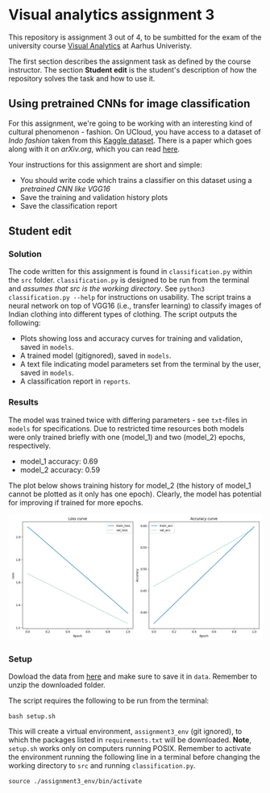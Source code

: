 # Visual analytics assignment 3
This repository is assignment 3 out of 4, to be sumbitted for the exam of the university course [Visual Analytics](https://kursuskatalog.au.dk/en/course/115695/Visual-Analytics) at Aarhus Univeristy.

The first section describes the assignment task as defined by the course instructor. The section __Student edit__ is the student's description of how the repository solves the task and how to use it.

## Using pretrained CNNs for image classification

For this assignment, we're going to be working with an interesting kind of cultural phenomenon - fashion. On UCloud, you have access to a dataset of *Indo fashion* taken from this [Kaggle dataset](https://www.kaggle.com/datasets/validmodel/indo-fashion-dataset). There is a paper which goes along with it on *arXiv.org*, which you can read [here](https://arxiv.org/abs/2104.02830).

Your instructions for this assignment are short and simple:

- You should write code which trains a classifier on this dataset using a *pretrained CNN like VGG16*
- Save the training and validation history plots
- Save the classification report

## Student edit
### Solution
The code written for this assignment is found in ```classification.py``` within the ```src``` folder. ```classification.py``` is designed to be run from the terminal and _assumes that src is the working directory_. See ```python3 classification.py --help``` for instructions on usability. The script trains a neural network on top of VGG16 (i.e., transfer learning) to classify images of Indian clothing into different types of clothing. The script outputs the following:
- Plots showing loss and accuracy curves for training and validation, saved in ```models```.
- A trained model (gitignored), saved in ```models```.
- A text file indicating model parameters set from the terminal by the user, saved in ```models```.
- A classification report in ```reports```.

### Results
The model was trained twice with differing parameters - see ```txt```-files in ```models``` for specifications. Due to restricted time resources both models were only trained briefly with one (model_1) and two (model_2) epochs, respectively. 
- model_1 accuracy: 0.69
- model_2 accuracy: 0.59

The plot below shows training history for model_2 (the history of model_1 cannot be plotted as it only has one epoch). Clearly, the model has potential for improving if trained for more epochs.

![](models/history_plot_2.png)

### Setup
Dowload the data from [here](https://www.kaggle.com/datasets/validmodel/indo-fashion-dataset) and make sure to save it in ```data```. Remember to unzip the downloaded folder.

The script requires the following to be run from the terminal:

```shell
bash setup.sh
```

This will create a virtual environment, ```assignment3_env``` (git ignored), to which the packages listed in ```requirements.txt``` will be downloaded. __Note__, ```setup.sh``` works only on computers running POSIX. Remember to activate the environment running the following line in a terminal before changing the working directory to ```src``` and running ```classification.py```.

```shell 
source ./assignment3_env/bin/activate
```